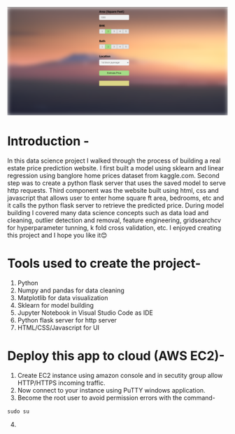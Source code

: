 ![](Image.png)

# Introduction -
In this data science project I walked through the process of building a real estate price prediction website. I first built a model using sklearn and linear regression using banglore home prices dataset from kaggle.com. Second step was to create a python flask server that uses the saved model to serve http requests. Third component was the website built using html, css and javascript that allows user to enter home square ft area, bedrooms, etc and it calls the python flask server to retrieve the predicted price. During model building I covered many data science concepts such as data load and cleaning, outlier detection and removal, feature engineering, gridsearchcv for hyperparameter tunning, k fold cross validation, etc. I enjoyed creating this project and I hope you like it😊

# Tools used to create the project-
1. Python
2. Numpy and pandas for data cleaning
3. Matplotlib for data visualization
4. Sklearn for model building
5. Jupyter Notebook in Visual Studio Code as IDE
6. Python flask server for http server
7. HTML/CSS/Javascript for UI

# Deploy this app to cloud (AWS EC2)-

1. Create EC2 instance using amazon console and in secutity group allow HTTP/HTTPS incoming traffic.
2. Now connect to your instance using PuTTY windows application.
3. Become the root user to avoid permission errors with the command-
```
sudo su
```
4. 

